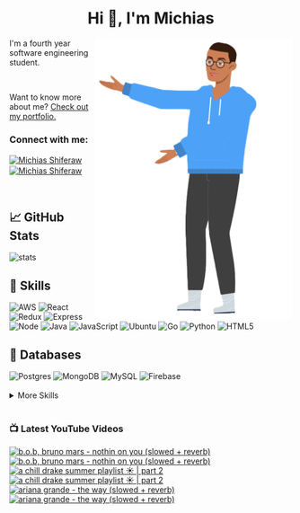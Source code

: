 
<h1 align="center">Hi 👋, I'm Michias</h1>

<div>
<img src="./download.png" align="right" data-canonical-src="https://gyazo.com/eb5c5741b6a9a16c692170a41a49c858.png" height="500" />

</div>

<p float="left">

<div>


I'm a fourth year software engineering student.

<br>


Want to know more about me? [Check out my portfolio.](https://michias.vercel.app/)


<h3 align="left">Connect with me:</h3>
<p align="left">
<a href="https://www.linkedin.com/in/michiasshiferaw" target="blank"><img align="center" src="https://cdn.svgporn.com/logos/linkedin-icon.svg" alt="Michias Shiferaw" height="30" width="40" /></a>
<a href="https://www.youtube.com/@kuubamusic" target="blank"><img align="center" src="https://cdn.svgporn.com/logos/youtube-icon.svg" alt="Michias Shiferaw" height="30" width="40" /></a>
</p>

<br>


## &#x1f4c8; GitHub Stats
<img alt="stats" src="https://github-readme-stats.vercel.app/api/top-langs/?username=MichiasShiferaw&layout=compact"/>

<br>

## 💼 Skills
<img alt="AWS" src="https://img.shields.io/badge/AWS-%23FF9900.svg?style=for-the-badge&logo=amazon-aws&logoColor=white"/>
<img alt="React" src="https://img.shields.io/badge/react-%2320232a.svg?style=for-the-badge&logo=react&logoColor=%2361DAFB"/>
<img alt="Redux" src="https://img.shields.io/badge/redux-%23593d88.svg?style=for-the-badge&logo=redux&logoColor=white"/>
<img alt="Express" src="https://img.shields.io/badge/express.js-%23404d59.svg?style=for-the-badge&logo=express&logoColor=%2361DAFB"/>
<img alt="Node" src="https://img.shields.io/badge/node.js-6DA55F?style=for-the-badge&logo=node.js&logoColor=white"/>
<img alt="Java" src="https://img.shields.io/badge/java-%23ED8B00.svg?style=for-the-badge&logo=openjdk&logoColor=white"/>
<img alt="JavaScript" src="https://img.shields.io/badge/javascript-%23323330.svg?style=for-the-badge&logo=javascript&logoColor=%23F7DF1E"/>
<img alt="Ubuntu" src="https://img.shields.io/badge/Ubuntu-E95420?style=for-the-badge&logo=ubuntu&logoColor=white"/>
<img alt="Go" src="https://img.shields.io/badge/go-%2300ADD8.svg?style=for-the-badge&logo=go&logoColor=white"/>
<img alt="Python" src="https://img.shields.io/badge/python-3670A0?style=for-the-badge&logo=python&logoColor=ffdd54"/>
<img alt="HTML5" src="https://img.shields.io/badge/html5-%23E34F26.svg?style=for-the-badge&logo=html5&logoColor=white"/>

<br>

## 💾 Databases
<img alt="Postgres" src="https://img.shields.io/badge/postgres-%23316192.svg?style=for-the-badge&logo=postgresql&logoColor=white"/>
<img alt="MongoDB" src="https://img.shields.io/badge/MongoDB-%234ea94b.svg?style=for-the-badge&logo=mongodb&logoColor=white"/>
<img alt="MySQL" src="https://img.shields.io/badge/mysql-%2300f.svg?style=for-the-badge&logo=mysql&logoColor=white"/>
<img alt="Firebase" src="https://img.shields.io/badge/firebase-%23039BE5.svg?style=for-the-badge&logo=firebase"/>

<br>


<br>

<details>
<summary>More Skills</summary>
<br>

<img alt="CSS" src="https://img.shields.io/badge/css3-%231572B6.svg?style=for-the-badge&logo=css3&logoColor=white"/>
<img alt="SASS" src="https://img.shields.io/badge/SASS-hotpink.svg?style=for-the-badge&logo=SASS&logoColor=white"/>
<img alt="Bootstrap" src="https://img.shields.io/badge/bootstrap-%23563D7C.svg?style=for-the-badge&logo=bootstrap&logoColor=white"/>
<img alt="MUI" src="https://img.shields.io/badge/MUI-%230081CB.svg?style=for-the-badge&logo=mui&logoColor=white"/>


<br>

<img alt="SonarQube" src="https://img.shields.io/badge/SonarQube-black?style=for-the-badge&logo=sonarqube&logoColor=4E9BCD"/>
<img alt="SonarLint" src="https://img.shields.io/badge/SonarLint-CB2029?style=for-the-badge&logo=SONARLINT&logoColor=white"/>
<img alt="Selenium" src="https://img.shields.io/badge/-selenium-%43B02A?style=for-the-badge&logo=selenium&logoColor=white"/>

<br>

<img alt="Netlify" src="https://img.shields.io/badge/netlify-%23000000.svg?style=for-the-badge&logo=netlify&logoColor=#00C7B7"/>
<img alt="Jenkins" src="https://img.shields.io/badge/jenkins-%232C5263.svg?style=for-the-badge&logo=jenkins&logoColor=white"/>
<img alt="Github" src="https://img.shields.io/badge/github-%23121011.svg?style=for-the-badge&logo=github&logoColor=white"/>
<img alt="GitLab" src="https://img.shields.io/badge/gitlab-%23181717.svg?style=for-the-badge&logo=gitlab&logoColor=white"/>
<img alt="Git" src="https://img.shields.io/badge/git-%23F05033.svg?style=for-the-badge&logo=git&logoColor=white"/>
<img alt="Nodemon" src="https://img.shields.io/badge/NODEMON-%23323330.svg?style=for-the-badge&logo=nodemon&logoColor=%BBDEAD"/>
<img alt="Canva" src="https://img.shields.io/badge/Canva-%2300C4CC.svg?style=for-the-badge&logo=Canva&logoColor=white"/>
<img alt="Gatsby" src="https://img.shields.io/badge/Gatsby-%23663399.svg?style=for-the-badge&logo=gatsby&logoColor=white"/>
<img alt="Next" src="https://img.shields.io/badge/Next-black?style=for-the-badge&logo=next.js&logoColor=white"/>

</details>

<br>

</div>

</p>



### 📺 Latest YouTube Videos
<!-- BEGIN YOUTUBE-CARDS -->
[![b.o.b, bruno mars - nothin on you (slowed + reverb)](https://ytcards.demolab.com/?id=-88EtV-uv_s&title=b.o.b%2C+bruno+mars+-+nothin+on+you+%28slowed+%2B+reverb%29&lang=en&timestamp=1689691614&background_color=%230d1117&title_color=%23ffffff&stats_color=%23dedede&width=250&border_radius=5&duration=344 "b.o.b, bruno mars - nothin on you (slowed + reverb)")](https://www.youtube.com/watch?v=-88EtV-uv_s#gh-dark-mode-only)[![b.o.b, bruno mars - nothin on you (slowed + reverb)](https://ytcards.demolab.com/?id=-88EtV-uv_s&title=b.o.b%2C+bruno+mars+-+nothin+on+you+%28slowed+%2B+reverb%29&lang=en&timestamp=1689691614&background_color=%23ffffff&title_color=%2324292f&stats_color=%2357606a&width=250&border_radius=5&duration=344 "b.o.b, bruno mars - nothin on you (slowed + reverb)")](https://www.youtube.com/watch?v=-88EtV-uv_s#gh-light-mode-only)
[![a chill drake summer playlist ☀️ | part 2](https://ytcards.demolab.com/?id=cSsFimepuyQ&title=a+chill+drake+summer+playlist+%E2%98%80%EF%B8%8F+%7C+part+2&lang=en&timestamp=1689344944&background_color=%230d1117&title_color=%23ffffff&stats_color=%23dedede&width=250&border_radius=5&duration=2356 "a chill drake summer playlist ☀️ | part 2")](https://www.youtube.com/watch?v=cSsFimepuyQ#gh-dark-mode-only)[![a chill drake summer playlist ☀️ | part 2](https://ytcards.demolab.com/?id=cSsFimepuyQ&title=a+chill+drake+summer+playlist+%E2%98%80%EF%B8%8F+%7C+part+2&lang=en&timestamp=1689344944&background_color=%23ffffff&title_color=%2324292f&stats_color=%2357606a&width=250&border_radius=5&duration=2356 "a chill drake summer playlist ☀️ | part 2")](https://www.youtube.com/watch?v=cSsFimepuyQ#gh-light-mode-only)
[![ariana grande - the way (slowed + reverb)](https://ytcards.demolab.com/?id=AcmCtrb1mV8&title=ariana+grande+-+the+way+%28slowed+%2B+reverb%29&lang=en&timestamp=1689001206&background_color=%230d1117&title_color=%23ffffff&stats_color=%23dedede&width=250&border_radius=5&duration=277 "ariana grande - the way (slowed + reverb)")](https://www.youtube.com/watch?v=AcmCtrb1mV8#gh-dark-mode-only)[![ariana grande - the way (slowed + reverb)](https://ytcards.demolab.com/?id=AcmCtrb1mV8&title=ariana+grande+-+the+way+%28slowed+%2B+reverb%29&lang=en&timestamp=1689001206&background_color=%23ffffff&title_color=%2324292f&stats_color=%2357606a&width=250&border_radius=5&duration=277 "ariana grande - the way (slowed + reverb)")](https://www.youtube.com/watch?v=AcmCtrb1mV8#gh-light-mode-only)
<!-- END YOUTUBE-CARDS -->


